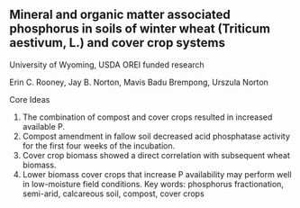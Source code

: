 ## Mineral and organic matter associated phosphorus in soils of winter wheat (Triticum aestivum, L.) and cover crop systems



University of Wyoming, USDA OREI funded research

Erin C. Rooney, Jay B. Norton, Mavis Badu Brempong, Urszula Norton

Core Ideas
1. The combination of compost and cover crops resulted in increased available P.
2. Compost amendment in fallow soil decreased acid phosphatase activity for the first four weeks of the incubation.
3. Cover crop biomass showed a direct correlation with subsequent wheat biomass.
4. Lower biomass cover crops that increase P availability may perform well in low-moisture field conditions.
Key words: phosphorus fractionation, semi-arid, calcareous soil, compost, cover crops 


